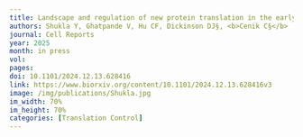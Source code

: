 ```yaml
---
title: Landscape and regulation of new protein translation in the early <i>C. elegans</i> embryo
authors: Shukla Y, Ghatpande V, Hu CF, Dickinson DJ§, <b>Cenik C§</b>
journal: Cell Reports
year: 2025
month: in press
vol: 
pages: 
doi: 10.1101/2024.12.13.628416
link: https://www.biorxiv.org/content/10.1101/2024.12.13.628416v3
image: /img/publications/Shukla.jpg
im_width: 70%
im_height: 70%
categories: [Translation Control]
---
```

